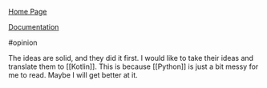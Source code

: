 [Home Page](https://www.langchain.com/)

[Documentation](https://python.langchain.com/docs/get_started/introduction)

#opinion 

The ideas are solid, and they did it first. I would like to take their ideas and translate them to [[Kotlin]]. This is because [[Python]] is just a bit messy for me to read. Maybe I will get better at it.
